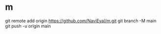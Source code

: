# m
git remote add origin https://github.com/NaviEyal/m.git
git branch -M main
git push -u origin main
